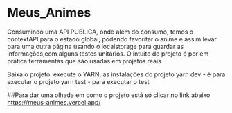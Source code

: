 # Meus_Animes
Consumindo uma API PUBLICA, onde além do consumo, temos o contextAPI para o estado global, podendo favoritar o anime e assim levar para uma outra página usando o localstorage para guardar as informações,com alguns testes unitários. O intuito do projeto é por em prática ferramentas que são usadas em projetos reais


Baixa o projeto: execute o YARN, as instalações do projeto
yarn dev - é para executar o projeto
yarn test - para executar o test

##Para dar uma olhada em como o projeto está só clicar no link abaixo
https://meus-animes.vercel.app/

